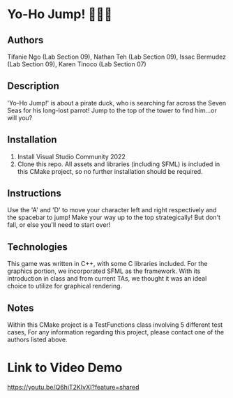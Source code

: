 # Yo-Ho Jump! 🏴‍☠️🦜

## Authors
Tifanie Ngo (Lab Section 09), Nathan Teh (Lab Section 09), Issac Bermudez (Lab Section 09), Karen Tinoco (Lab Section 07) 

## Description
'Yo-Ho Jump!' is about a pirate duck, who is searching far across the Seven Seas for his long-lost parrot! Jump to the top of the tower to find him...or will you?

## Installation
1. Install Visual Studio Community 2022
2. Clone this repo.
All assets and libraries (including SFML) is included in this CMake project, so no further installation should be required.

## Instructions
Use the 'A' and 'D' to move your character left and right respectively and the spacebar to jump! Make your way up to the top strategically! But don't fall, or else you'll need to start over!

## Technologies
This game was written in C++, with some C libraries included. For the graphics portion, we incorporated SFML as the framework. With its introduction in class and from current TAs, we thought it was an ideal choice to utilize for graphical rendering.

## Notes
Within this CMake project is a TestFunctions class involving 5 different test cases, For any information regarding this project, please contact one of the authors listed above.

# Link to Video Demo
https://youtu.be/Q6hiT2KIvXI?feature=shared
